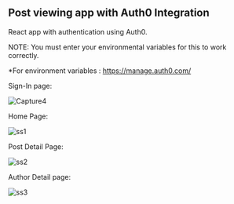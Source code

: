 ## Post viewing app with Auth0 Integration

 React app with authentication using Auth0.

NOTE: You must enter your environmental variables for this to work correctly.

*For environment variables : https://manage.auth0.com/ 

Sign-In page:

![Capture4](https://user-images.githubusercontent.com/52348398/147325592-19f9ed49-305e-4996-94e4-7ec9a892894e.PNG)


Home Page:

![ss1](https://user-images.githubusercontent.com/52348398/147328018-090ef886-a6b1-4d86-9921-dd6e99fa49be.PNG)



Post Detail Page:

![ss2](https://user-images.githubusercontent.com/52348398/147328057-6127377e-2bcd-469c-9126-995d85f1b122.PNG)


Author Detail page:

![ss3](https://user-images.githubusercontent.com/52348398/147328117-d22e6cdf-1162-4a82-a60d-c1c653c48d6d.PNG)
